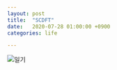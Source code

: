 ```yaml
---
layout: post
title:  "SCDFT"
date:   2020-07-28 01:00:00 +0900
categories: life

---
```



![일기]({{site.baseurl}}/images/2020-07-28.png)
